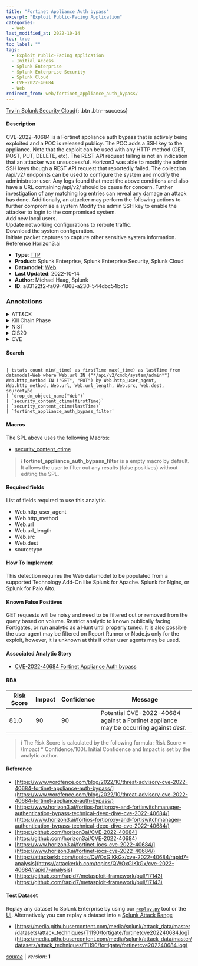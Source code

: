 ```yaml
---
title: "Fortinet Appliance Auth bypass"
excerpt: "Exploit Public-Facing Application"
categories:
  - Web
last_modified_at: 2022-10-14
toc: true
toc_label: ""
tags:
  - Exploit Public-Facing Application
  - Initial Access
  - Splunk Enterprise
  - Splunk Enterprise Security
  - Splunk Cloud
  - CVE-2022-40684
  - Web
redirect_from: web/fortinet_appliance_auth_bypass/
---
```




[Try in Splunk Security Cloud](https://www.splunk.com/en_us/cyber-security.html){: .btn .btn--success}

#### Description

CVE-2022-40684 is a Fortinet appliance auth bypass that is actively being exploited and a POC is released publicy. The POC adds a SSH key to the appliance. Note that the exploit can be used with any HTTP method (GET, POST, PUT, DELETE, etc). The REST API request failing is not an indication that an attacker was unsuccessful. Horizon3 was able to modify the admin SSH keys though a REST API request that reportedly failed. The collection /api/v2/ endpoints can be used to configure the system and modify the administrator user. Any logs found that meet the above conditions and also have a URL containing /api/v2/ should be cause for concern. Further investigation of any matching log entries can reveal any damage an attack has done. Additionally, an attacker may perform the following actions to further compromise a system Modify the admin SSH key to enable the attacker to login to the compromised system. \
Add new local users. \
Update networking configurations to reroute traffic. \
Download the system configuration. \
Initiate packet captures to capture other sensitive system information. Reference Horizon3.ai

- **Type**: [TTP](https://github.com/splunk/security_content/wiki/Detection-Analytic-Types)
- **Product**: Splunk Enterprise, Splunk Enterprise Security, Splunk Cloud
- **Datamodel**: [Web](https://docs.splunk.com/Documentation/CIM/latest/User/Web)
- **Last Updated**: 2022-10-14
- **Author**: Michael Haag, Splunk
- **ID**: a83122f2-fa09-4868-a230-544dbc54bc1c

### Annotations
<details>
  <summary>ATT&CK</summary>

<div markdown="1">

#### [ATT&CK](https://attack.mitre.org/)

| ID          | Technique   | Tactic         |
| ----------- | ----------- |--------------- |
| [T1190](https://attack.mitre.org/techniques/T1190/) | Exploit Public-Facing Application | Initial Access |

</div>
</details>


<details>
  <summary>Kill Chain Phase</summary>

<div markdown="1">

* Exploitation


</div>
</details>


<details>
  <summary>NIST</summary>

<div markdown="1">

* DE.CM



</div>
</details>

<details>
  <summary>CIS20</summary>

<div markdown="1">

* CIS 3
* CIS 5
* CIS 16



</div>
</details>

<details>
  <summary>CVE</summary>

<div markdown="1">

| ID          | Summary | [CVSS](https://nvd.nist.gov/vuln-metrics/cvss) |
| ----------- | ----------- | -------------- |
| [CVE-2022-40684](https://nvd.nist.gov/vuln/detail/CVE-2022-40684) | An authentication bypass using an alternate path or channel [CWE-288] in Fortinet FortiOS version 7.2.0 through 7.2.1 and 7.0.0 through 7.0.6, FortiProxy version 7.2.0 and version 7.0.0 through 7.0.6 and FortiSwitchManager version 7.2.0 and 7.0.0 allows an unauthenticated atttacker to perform operations on the administrative interface via specially crafted HTTP or HTTPS requests. | None |



</div>
</details>


#### Search

```

| tstats count min(_time) as firstTime max(_time) as lastTime from datamodel=Web where Web.url IN ("*/api/v2/cmdb/system/admin*")  Web.http_method IN ("GET", "PUT") by Web.http_user_agent, Web.http_method, Web.url, Web.url_length, Web.src, Web.dest, sourcetype 
| `drop_dm_object_name("Web")` 
| `security_content_ctime(firstTime)` 
| `security_content_ctime(lastTime)` 
| `fortinet_appliance_auth_bypass_filter`
```

#### Macros
The SPL above uses the following Macros:
* [security_content_ctime](https://github.com/splunk/security_content/blob/develop/macros/security_content_ctime.yml)

> :information_source:
> **fortinet_appliance_auth_bypass_filter** is a empty macro by default. It allows the user to filter out any results (false positives) without editing the SPL.



#### Required fields
List of fields required to use this analytic.
* Web.http_user_agent
* Web.http_method
* Web.url
* Web.url_length
* Web.src
* Web.dest
* sourcetype



#### How To Implement
This detection requires the Web datamodel to be populated from a supported Technology Add-On like Splunk for Apache. Splunk for Nginx, or Splunk for Palo Alto.
#### Known False Positives
GET requests will be noisy and need to be filtered out or removed from the query based on volume. Restrict analytic to known publically facing Fortigates, or run analytic as a Hunt until properly tuned. It is also possible the user agent may be filtered on Report Runner or Node.js only for the exploit, however, it is unknown at this if other user agents may be used.

#### Associated Analytic Story
* [CVE-2022-40684 Fortinet Appliance Auth bypass](/stories/cve-2022-40684_fortinet_appliance_auth_bypass)




#### RBA

| Risk Score  | Impact      | Confidence   | Message      |
| ----------- | ----------- |--------------|--------------|
| 81.0 | 90 | 90 | Potential CVE-2022-40684 against a Fortinet appliance may be occurring against $dest$. |


> :information_source:
> The Risk Score is calculated by the following formula: Risk Score = (Impact * Confidence/100). Initial Confidence and Impact is set by the analytic author.


#### Reference

* [https://www.wordfence.com/blog/2022/10/threat-advisory-cve-2022-40684-fortinet-appliance-auth-bypass/](https://www.wordfence.com/blog/2022/10/threat-advisory-cve-2022-40684-fortinet-appliance-auth-bypass/)
* [https://www.horizon3.ai/fortios-fortiproxy-and-fortiswitchmanager-authentication-bypass-technical-deep-dive-cve-2022-40684/](https://www.horizon3.ai/fortios-fortiproxy-and-fortiswitchmanager-authentication-bypass-technical-deep-dive-cve-2022-40684/)
* [https://github.com/horizon3ai/CVE-2022-40684](https://github.com/horizon3ai/CVE-2022-40684)
* [https://www.horizon3.ai/fortinet-iocs-cve-2022-40684/](https://www.horizon3.ai/fortinet-iocs-cve-2022-40684/)
* [https://attackerkb.com/topics/QWOxGIKkGx/cve-2022-40684/rapid7-analysis](https://attackerkb.com/topics/QWOxGIKkGx/cve-2022-40684/rapid7-analysis)
* [https://github.com/rapid7/metasploit-framework/pull/17143](https://github.com/rapid7/metasploit-framework/pull/17143)



#### Test Dataset
Replay any dataset to Splunk Enterprise by using our [`replay.py`](https://github.com/splunk/attack_data#using-replaypy) tool or the [UI](https://github.com/splunk/attack_data#using-ui).
Alternatively you can replay a dataset into a [Splunk Attack Range](https://github.com/splunk/attack_range#replay-dumps-into-attack-range-splunk-server)

* [https://media.githubusercontent.com/media/splunk/attack_data/master/datasets/attack_techniques/T1190/fortigate/fortinetcve202240684.log](https://media.githubusercontent.com/media/splunk/attack_data/master/datasets/attack_techniques/T1190/fortigate/fortinetcve202240684.log)



[*source*](https://github.com/splunk/security_content/tree/develop/detections/web/fortinet_appliance_auth_bypass.yml) \| *version*: **1**